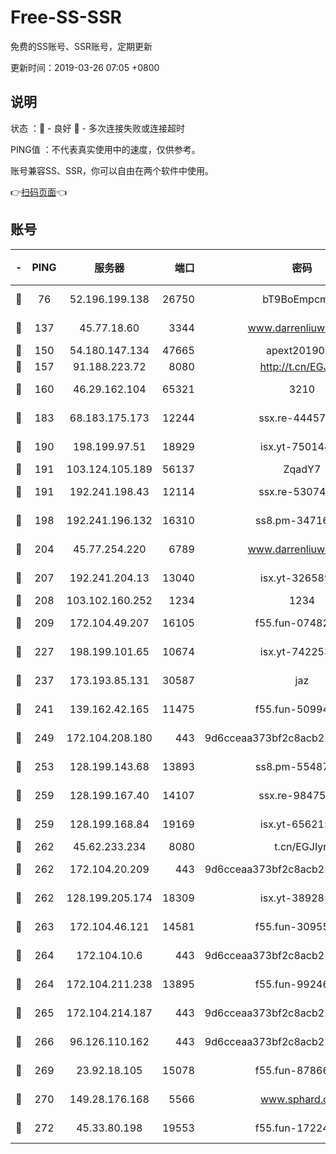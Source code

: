 # Free-SS-SSR

免费的SS账号、SSR账号，定期更新

更新时间：2019-03-26 07:05 +0800

## 说明

状态     ：🙂 - 良好 🙁 - 多次连接失败或连接超时

PING值   ：不代表真实使用中的速度，仅供参考。

账号兼容SS、SSR，你可以自由在两个软件中使用。

👉[扫码页面](https://liesauer.github.io/Free-SS-SSR/)👈

## 账号

|-|PING|服务器|端口|密码|加密方式|区域|
|:----:|:----:|:-----:|-----:|:----:|:----:|:----:|
|🙂|76|52.196.199.138|26750|bT9BoEmpcmP7|aes-256-cfb|JP|
|🙂|137|45.77.18.60|3344|www.darrenliuwei.com|aes-256-cfb|JP|
|🙂|150|54.180.147.134|47665|apext2019001|chacha20|KR|
|🙂|157|91.188.223.72|8080|http://t.cn/EGJIyrl|rc4-md5|RU|
|🙂|160|46.29.162.104|65321|3210|aes-256-ctr|RU|
|🙂|183|68.183.175.173|12244|ssx.re-44457253|aes-256-cfb|US|
|🙂|190|198.199.97.51|18929|isx.yt-75014446|aes-256-cfb|US|
|🙂|191|103.124.105.189|56137|ZqadY7|chacha20|CN|
|🙂|191|192.241.198.43|12114|ssx.re-53074650|aes-256-cfb|US|
|🙂|198|192.241.196.132|16310|ss8.pm-34716265|aes-256-cfb|US|
|🙂|204|45.77.254.220|6789|www.darrenliuwei.com|aes-256-cfb|SG|
|🙂|207|192.241.204.13|13040|isx.yt-32658990|aes-256-cfb|US|
|🙂|208|103.102.160.252|1234|1234|rc4-md5|JP|
|🙂|209|172.104.49.207|16105|f55.fun-07482926|aes-256-cfb|SG|
|🙂|227|198.199.101.65|10674|isx.yt-74225323|aes-256-cfb|US|
|🙂|237|173.193.85.131|30587|jaz|aes-256-cfb|US|
|🙂|241|139.162.42.165|11475|f55.fun-50994506|aes-256-cfb|SG|
|🙂|249|172.104.208.180|443|9d6cceaa373bf2c8acb22e60b6a58be6|aes-256-cfb|US|
|🙂|253|128.199.143.68|13893|ss8.pm-55487528|aes-256-cfb|SG|
|🙂|259|128.199.167.40|14107|ssx.re-98475570|aes-256-cfb|SG|
|🙂|259|128.199.168.84|19169|isx.yt-65621581|aes-256-cfb|SG|
|🙂|262|45.62.233.234|8080|t.cn/EGJIyrl|rc4-md5|CA|
|🙂|262|172.104.20.209|443|9d6cceaa373bf2c8acb22e60b6a58be6|aes-256-cfb|US|
|🙂|262|128.199.205.174|18309|isx.yt-38928516|aes-256-cfb|SG|
|🙂|263|172.104.46.121|14581|f55.fun-30955326|aes-256-cfb|SG|
|🙂|264|172.104.10.6|443|9d6cceaa373bf2c8acb22e60b6a58be6|aes-256-cfb|US|
|🙂|264|172.104.211.238|13895|f55.fun-99246337|aes-256-cfb|US|
|🙂|265|172.104.214.187|443|9d6cceaa373bf2c8acb22e60b6a58be6|aes-256-cfb|US|
|🙂|266|96.126.110.162|443|9d6cceaa373bf2c8acb22e60b6a58be6|aes-256-cfb|US|
|🙂|269|23.92.18.105|15078|f55.fun-87866035|aes-256-cfb|US|
|🙂|270|149.28.176.168|5566|www.sphard.com|aes-256-cfb|AU|
|🙂|272|45.33.80.198|19553|f55.fun-17224579|aes-256-cfb|US|
